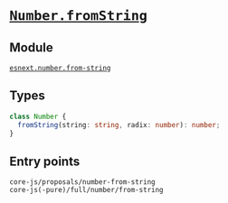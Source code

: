# [`Number.fromString`](https://github.com/tc39/proposal-number-fromstring)

## Module

[`esnext.number.from-string`](https://github.com/zloirock/core-js/blob/master/packages/core-js/modules/esnext.number.from-string.js)

## Types

```ts
class Number {
  fromString(string: string, radix: number): number;
}
```

## Entry points

```
core-js/proposals/number-from-string
core-js(-pure)/full/number/from-string
```
